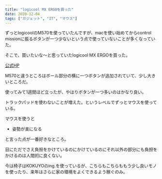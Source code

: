```yaml
---
title: "logicool MX ERGOを買った"
date: 2020-12-04
tags: ["ガジェット", "IT", "マウス"]
---
```


ずっとlogicoolのM570を使っていたんですが、macを使い始めてからcontrol missionに振るボタンが一つ少ないという点で使っていないことが多くなっていた。

そこで、買いたいな〜と思っていたlogicool MX ERGOを買った。

[公式HP](https://www.logicool.co.jp/ja-jp/products/mice/mx-ergo-wireless-trackball-mouse.910-005183.html)

M570と違うところはボール部分の横に一つボタンが追加されていて、少し大きいところだ。

使ってみて1週間ほど立ったが、やはりボタンが一つ多いのはかなり良い。

トラックパッドを使わないことが増えた。というレベルでずっとマウスを使っている。

マウスを使うと

- 姿勢が楽になる

と言った点が一番好きなところ。

目にただでさえ負担をかけているのにかけているのにそれ以外の部分にも負担をかけるのは人間的に良くない。

今は椅子はKOKUYOのing.を使っているが、こちらもこちらももう少し良いモノを使ったり、来年はさらに家の環境をよくできるよう稼ぐのみ。